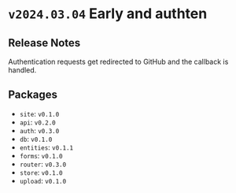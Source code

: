 # `v2024.03.04` Early and authten

## Release Notes

Authentication requests get redirected to GitHub and the callback is handled.
## Packages

* `site`: `v0.1.0`
* `api`: `v0.2.0`
* `auth`: `v0.3.0`
* `db`: `v0.1.0`
* `entities`: `v0.1.1`
* `forms`: `v0.1.0`
* `router`: `v0.3.0`
* `store`: `v0.1.0`
* `upload`: `v0.1.0`
